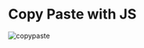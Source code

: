 # Copy Paste with JS

<p align="center">

![copypaste](https://user-images.githubusercontent.com/80118217/189512167-9785df86-0e9c-4a87-aa01-23922e9da305.JPG)
</a>
</p>
